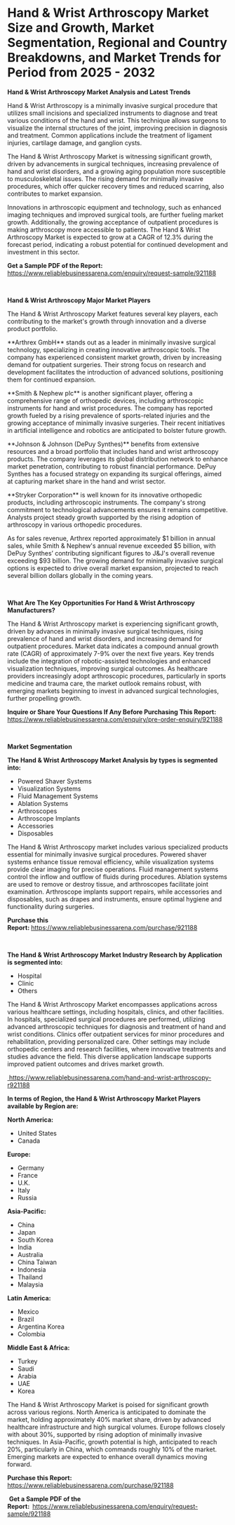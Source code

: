 <p><h1>Hand & Wrist Arthroscopy Market Size and Growth, Market Segmentation, Regional and Country Breakdowns, and Market Trends for Period from 2025 -  2032</h1></p><p><strong>Hand & Wrist Arthroscopy Market Analysis and Latest Trends</strong></p>
<p><p>Hand & Wrist Arthroscopy is a minimally invasive surgical procedure that utilizes small incisions and specialized instruments to diagnose and treat various conditions of the hand and wrist. This technique allows surgeons to visualize the internal structures of the joint, improving precision in diagnosis and treatment. Common applications include the treatment of ligament injuries, cartilage damage, and ganglion cysts.</p><p>The Hand & Wrist Arthroscopy Market is witnessing significant growth, driven by advancements in surgical techniques, increasing prevalence of hand and wrist disorders, and a growing aging population more susceptible to musculoskeletal issues. The rising demand for minimally invasive procedures, which offer quicker recovery times and reduced scarring, also contributes to market expansion. </p><p>Innovations in arthroscopic equipment and technology, such as enhanced imaging techniques and improved surgical tools, are further fueling market growth. Additionally, the growing acceptance of outpatient procedures is making arthroscopy more accessible to patients. The Hand & Wrist Arthroscopy Market is expected to grow at a CAGR of 12.3% during the forecast period, indicating a robust potential for continued development and investment in this sector.</p></p>
<p><strong>Get a Sample PDF of the Report:&nbsp;</strong> <a href="https://www.reliablebusinessarena.com/enquiry/request-sample/921188?utm_campaign=3000&utm_medium=2&utm_source=Github&utm_content=ia&utm_term=18042025&utm_id=hand-wrist-arthroscopy">https://www.reliablebusinessarena.com/enquiry/request-sample/921188</a></p>
<p>&nbsp;</p>
<p><strong>Hand & Wrist Arthroscopy Major Market Players</strong></p>
<p><p>The Hand & Wrist Arthroscopy Market features several key players, each contributing to the market's growth through innovation and a diverse product portfolio. </p><p>**Arthrex GmbH** stands out as a leader in minimally invasive surgical technology, specializing in creating innovative arthroscopic tools. The company has experienced consistent market growth, driven by increasing demand for outpatient surgeries. Their strong focus on research and development facilitates the introduction of advanced solutions, positioning them for continued expansion.</p><p>**Smith & Nephew plc** is another significant player, offering a comprehensive range of orthopedic devices, including arthroscopic instruments for hand and wrist procedures. The company has reported growth fueled by a rising prevalence of sports-related injuries and the growing acceptance of minimally invasive surgeries. Their recent initiatives in artificial intelligence and robotics are anticipated to bolster future growth.</p><p>**Johnson & Johnson (DePuy Synthes)** benefits from extensive resources and a broad portfolio that includes hand and wrist arthroscopy products. The company leverages its global distribution network to enhance market penetration, contributing to robust financial performance. DePuy Synthes has a focused strategy on expanding its surgical offerings, aimed at capturing market share in the hand and wrist sector.</p><p>**Stryker Corporation** is well known for its innovative orthopedic products, including arthroscopic instruments. The company's strong commitment to technological advancements ensures it remains competitive. Analysts project steady growth supported by the rising adoption of arthroscopy in various orthopedic procedures.</p><p>As for sales revenue, Arthrex reported approximately $1 billion in annual sales, while Smith & Nephew's annual revenue exceeded $5 billion, with DePuy Synthes’ contributing significant figures to J&J's overall revenue exceeding $93 billion. The growing demand for minimally invasive surgical options is expected to drive overall market expansion, projected to reach several billion dollars globally in the coming years.</p></p>
<p>&nbsp;</p>
<p><strong>What Are The Key Opportunities For Hand & Wrist Arthroscopy Manufacturers?</strong></p>
<p><p>The Hand & Wrist Arthroscopy market is experiencing significant growth, driven by advances in minimally invasive surgical techniques, rising prevalence of hand and wrist disorders, and increasing demand for outpatient procedures. Market data indicates a compound annual growth rate (CAGR) of approximately 7-9% over the next five years. Key trends include the integration of robotic-assisted technologies and enhanced visualization techniques, improving surgical outcomes. As healthcare providers increasingly adopt arthroscopic procedures, particularly in sports medicine and trauma care, the market outlook remains robust, with emerging markets beginning to invest in advanced surgical technologies, further propelling growth.</p></p>
<p><strong>Inquire or Share Your Questions If Any Before Purchasing This Report:</strong> <a href="https://www.reliablebusinessarena.com/enquiry/pre-order-enquiry/921188?utm_campaign=3000&utm_medium=2&utm_source=Github&utm_content=ia&utm_term=18042025&utm_id=hand-wrist-arthroscopy">https://www.reliablebusinessarena.com/enquiry/pre-order-enquiry/921188</a></p>
<p>&nbsp;</p>
<p><strong>Market Segmentation</strong></p>
<p><strong>The Hand & Wrist Arthroscopy Market Analysis by types is segmented into:</strong></p>
<p><ul><li>Powered Shaver Systems</li><li>Visualization Systems</li><li>Fluid Management Systems</li><li>Ablation Systems</li><li>Arthroscopes</li><li>Arthroscope Implants</li><li>Accessories</li><li>Disposables</li></ul></p>
<p><p>The Hand & Wrist Arthroscopy market includes various specialized products essential for minimally invasive surgical procedures. Powered shaver systems enhance tissue removal efficiency, while visualization systems provide clear imaging for precise operations. Fluid management systems control the inflow and outflow of fluids during procedures. Ablation systems are used to remove or destroy tissue, and arthroscopes facilitate joint examination. Arthroscope implants support repairs, while accessories and disposables, such as drapes and instruments, ensure optimal hygiene and functionality during surgeries.</p></p>
<p><strong>Purchase this Report:&nbsp;</strong><a href="https://www.reliablebusinessarena.com/purchase/921188?utm_campaign=3000&utm_medium=2&utm_source=Github&utm_content=ia&utm_term=18042025&utm_id=hand-wrist-arthroscopy">https://www.reliablebusinessarena.com/purchase/921188</a></p>
<p>&nbsp;</p>
<p><strong>The Hand & Wrist Arthroscopy Market Industry Research by Application is segmented into:</strong></p>
<p><ul><li>Hospital</li><li>Clinic</li><li>Others</li></ul></p>
<p><p>The Hand & Wrist Arthroscopy Market encompasses applications across various healthcare settings, including hospitals, clinics, and other facilities. In hospitals, specialized surgical procedures are performed, utilizing advanced arthroscopic techniques for diagnosis and treatment of hand and wrist conditions. Clinics offer outpatient services for minor procedures and rehabilitation, providing personalized care. Other settings may include orthopedic centers and research facilities, where innovative treatments and studies advance the field. This diverse application landscape supports improved patient outcomes and drives market growth.</p></p>
<p><a href="https://www.reliablebusinessarena.com/hand-and-wrist-arthroscopy-r921188?utm_campaign=3000&utm_medium=2&utm_source=Github&utm_content=ia&utm_term=18042025&utm_id=hand-wrist-arthroscopy">&nbsp;https://www.reliablebusinessarena.com/hand-and-wrist-arthroscopy-r921188</a></p>
<p><strong>In terms of Region, the Hand & Wrist Arthroscopy Market Players available by Region are:</strong></p>
<p>
    <p> <strong> North America: </strong>
        <ul>
            <li>United States</li>
            <li>Canada</li>
        </ul>
        </p> 
    <p> <strong> Europe: </strong>
        <ul>
            <li>Germany</li>
            <li>France</li>
            <li>U.K.</li>
            <li>Italy</li>
            <li>Russia</li>
        </ul>
        </p> 
    <p> <strong> Asia-Pacific: </strong>
        <ul>
            <li>China</li>
            <li>Japan</li>
            <li>South Korea</li>
            <li>India</li>
            <li>Australia</li>
            <li>China Taiwan</li>
            <li>Indonesia</li>
            <li>Thailand</li>
            <li>Malaysia</li>
        </ul>
        </p> 
    <p> <strong> Latin America: </strong>
        <ul>
            <li>Mexico</li>
            <li>Brazil</li>
            <li>Argentina Korea</li>
            <li>Colombia</li>
        </ul>
        </p> 
    <p> <strong> Middle East & Africa: </strong>
        <ul>
            <li>Turkey</li>
            <li>Saudi</li>
            <li>Arabia</li>
            <li>UAE</li>
            <li>Korea</li>
        </ul>
    </p>
    </p>
<p><p>The Hand & Wrist Arthroscopy Market is poised for significant growth across various regions. North America is anticipated to dominate the market, holding approximately 40% market share, driven by advanced healthcare infrastructure and high surgical volumes. Europe follows closely with about 30%, supported by rising adoption of minimally invasive techniques. In Asia-Pacific, growth potential is high, anticipated to reach 20%, particularly in China, which commands roughly 10% of the market. Emerging markets are expected to enhance overall dynamics moving forward.</p></p>
<p><strong>Purchase this Report: </strong><a href="https://www.reliablebusinessarena.com/purchase/921188?utm_campaign=3000&utm_medium=2&utm_source=Github&utm_content=ia&utm_term=18042025&utm_id=hand-wrist-arthroscopy">https://www.reliablebusinessarena.com/purchase/921188</a></p>
<p>&nbsp;<strong>Get a Sample PDF of the Report:&nbsp;&nbsp;</strong><a href="https://www.reliablebusinessarena.com/enquiry/request-sample/921188?utm_campaign=3000&utm_medium=2&utm_source=Github&utm_content=ia&utm_term=18042025&utm_id=hand-wrist-arthroscopy">https://www.reliablebusinessarena.com/enquiry/request-sample/921188</a></p>
<p><strong></strong></p>
<p><p></p><p></p><p></p></p>